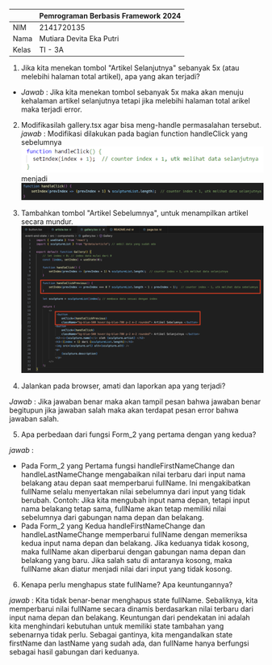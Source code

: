|  | Pemrograman Berbasis Framework 2024 |
|--|--|
| NIM |  2141720135 |
| Nama |  Mutiara Devita Eka Putri |
| Kelas | TI - 3A |

1. Jika kita menekan tombol "Artikel Selanjutnya" sebanyak 5x (atau melebihi halaman total artikel), apa yang akan terjadi?
- *Jawab* : Jika kita menekan tombol sebanyak 5x maka akan menuju kehalaman artikel selanjutnya tetapi jika melebihi halaman total arikel maka terjadi error.

2. Modifikasilah gallery.tsx agar bisa meng-handle permasalahan tersebut.
*jawab* : Modifikasi dilakukan pada bagian function handleClick yang sebelumnya
![alt text](image.png) menjadi
![alt text](image-1.png)

3. Tambahkan tombol "Artikel Sebelumnya", untuk menampilkan artikel secara mundur.
![alt text](image-2.png)

4. Jalankan pada browser, amati dan laporkan apa yang terjadi?

*Jawab* : Jika jawaban benar maka akan tampil pesan bahwa jawaban benar begitupun jika jawaban salah maka akan terdapat pesan error bahwa jawaban salah.

5. Apa perbedaan dari fungsi Form_2 yang pertama dengan yang kedua?

 *jawab* : 
- Pada Form_2 yang Pertama fungsi handleFirstNameChange dan handleLastNameChange mengabaikan nilai terbaru dari input nama belakang atau depan saat memperbarui fullName. Ini mengakibatkan fullName selalu menyertakan nilai sebelumnya dari input yang tidak berubah. Contoh: Jika kita mengubah input nama depan, tetapi input nama belakang tetap sama, fullName akan tetap memiliki nilai sebelumnya dari gabungan nama depan dan belakang.
- Pada Form_2 yang Kedua handleFirstNameChange dan handleLastNameChange memperbarui fullName dengan memeriksa kedua input nama depan dan belakang. Jika keduanya tidak kosong, maka fullName akan diperbarui dengan gabungan nama depan dan belakang yang baru. Jika salah satu di antaranya kosong, maka fullName akan diatur menjadi nilai dari input yang tidak kosong.

6. Kenapa perlu menghapus state fullName? Apa keuntungannya?

*jawab* : Kita tidak benar-benar menghapus state fullName. Sebaliknya, kita memperbarui nilai fullName secara dinamis berdasarkan nilai terbaru dari input nama depan dan belakang. Keuntungan dari pendekatan ini adalah kita menghindari kebutuhan untuk memiliki state tambahan yang sebenarnya tidak perlu. Sebagai gantinya, kita mengandalkan state firstName dan lastName yang sudah ada, dan fullName hanya berfungsi sebagai hasil gabungan dari keduanya.